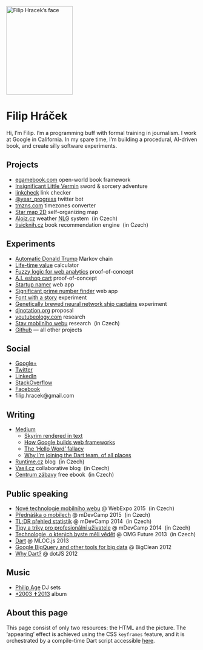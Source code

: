<img class="portrait" 
     width="175"
     height="233"
     src="img/filip.jpg" 
     srcset="img/filip.jpg 1x, img/filip@2x.jpg 2x, img/filip@3x.jpg 3x, img/filip@4x.jpg 4x" 
     alt="Filip Hracek’s face">
     
# Filip Hráček

Hi, I’m Filip. I’m a pro&shy;gram&shy;ming buff with formal train&shy;ing
in jour&shy;nal&shy;ism. 
I&nbsp;work at Google in&nbsp;Cal&shy;i&shy;for&shy;nia. 
In&nbsp;my spare time, I’m&nbsp;build&shy;ing a pro&shy;ce&shy;du&shy;ral,
AI-driven book, and create silly soft&shy;ware experiments.

## Projects

* [egamebook.com](http://egamebook.com/) open-world book framework
* [Insignificant Little Vermin](http://egamebook.com/vermin) sword & sorcery adventure
* [linkcheck](https://github.com/filiph/linkcheck/#linkcheck) link checker
* [@year_progress](https://twitter.com/year_progress) twitter bot
* [tmzns.com](http://www.tmzns.com/) timezones converter
* [Star map 2D](https://starmap2d.appspot.com/) self-organizing map
* [Alojz.cz](https://alojz.cz/) weather <abbr title="Natural Language Generation">NLG</abbr> system <span class="note"> (in Czech)</span>
* [tisicknih.cz](http://tisicknih.cz/) book recommendation engine <span class="note"> (in Czech)</span>

## Experiments

* [Automatic Donald Trump](https://filiph.github.io/markov/) Markov chain
* [Life-time value](https://life-time-value.appspot.com/) calculator
* [Fuzzy logic for web analytics](http://filiph.net/fuzzy/) proof-of-concept
* [A.I. eshop cart](http://filiph.net/eshop-ai/) proof-of-concept
* [Startup namer](https://filiph.github.io/startup_namer/) web app
* [Significant prime number finder](https://filiph.github.io/prime_finder/) web app
* [Font with a story](http://egamebook.com/font/) experiment
* [Genetically brewed neural network ship captains](http://filiph.net/spacepilot/) experiment
* [djnotation.org](http://www.djnotation.org/) proposal
* [youtubeology.com](http://www.youtubeology.com/) research
* [Stav mobilního webu](https://stav-mobilniho-webu.appspot.com/) research <span class="note"> (in Czech)</span>
* [Github](https://github.com/filiph) &mdash; all other projects

<!--* [krestni-jmena.cz](http://krestni-jmena.cz/) database <span class="note"> (in Czech)</span>-->

## Social

* [Google+](https://plus.google.com/u/0/+filiphracek)
* [Twitter](https://twitter.com/filiphracek)
* [LinkedIn](https://www.linkedin.com/in/visible)
* [StackOverflow](https://stackoverflow.com/users/1416886/filiph)
* [Facebook](https://www.facebook.com/filiphracekpublic/)
* filip.hracek<span style="display:none">deletethisifyourenotarobot</span>@gmail<span style="display:none">thisaswell</span>.com

## Writing

* [Medium](https://medium.com/@filiph)
  * [Skyrim rendered in text](https://medium.com/@filiph/skyrim-rendered-in-text-1899548ab2c4)
  * [How Google builds web frameworks](https://medium.freecodecamp.com/how-google-builds-a-web-framework-5eeddd691dea)
  * [The ‘Hello Word’ fallacy](https://medium.com/@filiph/the-hello-world-fallacy-ef4f43ca8b7e)
  * [Why I’m joining the Dart team, of all places](https://medium.com/dartlang/why-i-m-joining-the-dart-team-of-all-places-d0b9f83a3b66)
* [Runtime.cz](http://www.runtime.cz/) blog <span class="note"> (in Czech)</span>
* [Vasil.cz](http://www.vasil.cz/) collaborative blog <span class="note"> (in Czech)</span>
* [Centrum zábavy](https://books.google.com/books/about/Centrum_z%C3%A1bavy.html?id=CVbsBQAAQBAJ) free ebook <span class="note"> (in Czech)</span>

## Public speaking

* [Nové technologie mobilního webu](http://www.ceskatelevize.cz/ivysilani/10000000212-webexpo-2015/215254000470012-nove-technologie-mobilniho-webu-rychly-prehled/dalsi-casti/3) @ WebExpo 2015 <span class="note"> (in Czech)</span>
* [Přednáška o mobilech](https://www.youtube.com/watch?v=3QROfDsuepo) @ mDevCamp 2015 <span class="note"> (in Czech)</span>
* [TL;DR přehled statistik](https://www.youtube.com/watch?v=-X1W4e9gZZQ) @ mDevCamp 2014 <span class="note"> (in Czech)</span>
* [Tipy a triky pro profesionální uživatele](https://www.youtube.com/watch?v=fXkwBBvDChk) @ mDevCamp 2014 <span class="note"> (in Czech)</span>
* [Technologie, o kterých byste měli vědět](https://www.youtube.com/watch?v=AiD9ky6pcvU) @ OMG Future 2013 <span class="note"> (in Czech)</span>
* [Dart](http://www.ustream.tv/recorded/29325494) @ MLOC.js 2013
* [Google BigQuery and other tools for big data](https://www.youtube.com/watch?v=vXZnFs5arQI) @ BigClean 2012
* [Why Dart?](https://www.youtube.com/watch?v=pKe8p-SLgAc) @ dotJS 2012
  
<!--* [Videos](https://www.google.com/search?q=filip+hr%C3%A1%C4%8Dek&tbm=vid)-->

## Music

* [Philip Age](http://www.philipage.com/news/) DJ sets
* [*2003 ✝2013](https://play.google.com/store/music/album?id=Brwj7fk7ix672jmdv6cnkvasxwa&tid=song-Thfu4aawdqx4s742tivza3lbwbm) album

## About this page

This page consist of only two resources: the HTML and the picture.
The ‘appearing’ effect is achieved using the CSS `keyframes` feature, and it is
orchestrated by a compile-time Dart script accessible 
[here](https://github.com/filiph/filiphnet/blob/master/tool/spanify.dart).
